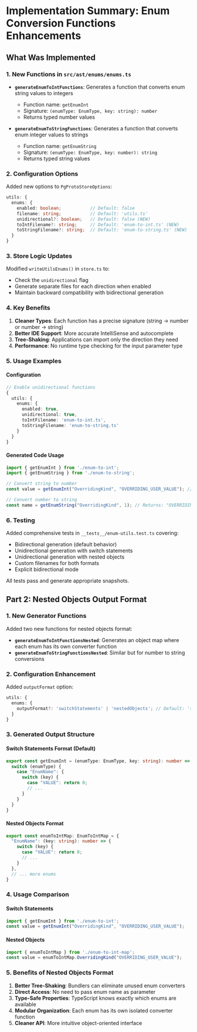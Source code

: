 # Implementation Summary: Enum Conversion Functions Enhancements

## What Was Implemented

### 1. New Functions in `src/ast/enums/enums.ts`

- **`generateEnumToIntFunctions`**: Generates a function that converts enum string values to integers
  - Function name: `getEnumInt`
  - Signature: `(enumType: EnumType, key: string): number`
  - Returns typed number values

- **`generateEnumToStringFunctions`**: Generates a function that converts enum integer values to strings
  - Function name: `getEnumString`
  - Signature: `(enumType: EnumType, key: number): string`
  - Returns typed string values

### 2. Configuration Options

Added new options to `PgProtoStoreOptions`:

```typescript
utils: {
  enums: {
    enabled: boolean;           // Default: false
    filename: string;           // Default: 'utils.ts'
    unidirectional?: boolean;   // Default: false (NEW)
    toIntFilename?: string;     // Default: 'enum-to-int.ts' (NEW)
    toStringFilename?: string;  // Default: 'enum-to-string.ts' (NEW)
  }
}
```

### 3. Store Logic Updates

Modified `writeUtilsEnums()` in `store.ts` to:
- Check the `unidirectional` flag
- Generate separate files for each direction when enabled
- Maintain backward compatibility with bidirectional generation

### 4. Key Benefits

1. **Cleaner Types**: Each function has a precise signature (string → number or number → string)
2. **Better IDE Support**: More accurate IntelliSense and autocomplete
3. **Tree-Shaking**: Applications can import only the direction they need
4. **Performance**: No runtime type checking for the input parameter type

### 5. Usage Examples

#### Configuration
```typescript
// Enable unidirectional functions
{
  utils: {
    enums: {
      enabled: true,
      unidirectional: true,
      toIntFilename: 'enum-to-int.ts',
      toStringFilename: 'enum-to-string.ts'
    }
  }
}
```

#### Generated Code Usage
```typescript
import { getEnumInt } from './enum-to-int';
import { getEnumString } from './enum-to-string';

// Convert string to number
const value = getEnumInt("OverridingKind", "OVERRIDING_USER_VALUE"); // Returns: 1

// Convert number to string  
const name = getEnumString("OverridingKind", 1); // Returns: "OVERRIDING_USER_VALUE"
```

### 6. Testing

Added comprehensive tests in `__tests__/enum-utils.test.ts` covering:
- Bidirectional generation (default behavior)
- Unidirectional generation with switch statements
- Unidirectional generation with nested objects
- Custom filenames for both formats
- Explicit bidirectional mode

All tests pass and generate appropriate snapshots.

## Part 2: Nested Objects Output Format

### 1. New Generator Functions

Added two new functions for nested objects format:

- **`generateEnumToIntFunctionsNested`**: Generates an object map where each enum has its own converter function
- **`generateEnumToStringFunctionsNested`**: Similar but for number to string conversions

### 2. Configuration Enhancement

Added `outputFormat` option:

```typescript
utils: {
  enums: {
    outputFormat?: 'switchStatements' | 'nestedObjects'; // Default: 'switchStatements'
  }
}
```

### 3. Generated Output Structure

#### Switch Statements Format (Default)
```typescript
export const getEnumInt = (enumType: EnumType, key: string): number => {
  switch (enumType) {
    case "EnumName": {
      switch (key) {
        case "VALUE": return 0;
        // ...
      }
    }
  }
}
```

#### Nested Objects Format
```typescript
export const enumToIntMap: EnumToIntMap = {
  "EnumName": (key: string): number => {
    switch (key) {
      case "VALUE": return 0;
      // ...
    }
  },
  // ... more enums
}
```

### 4. Usage Comparison

#### Switch Statements
```typescript
import { getEnumInt } from './enum-to-int';
const value = getEnumInt("OverridingKind", "OVERRIDING_USER_VALUE");
```

#### Nested Objects
```typescript
import { enumToIntMap } from './enum-to-int-map';
const value = enumToIntMap.OverridingKind("OVERRIDING_USER_VALUE");
```

### 5. Benefits of Nested Objects Format

1. **Better Tree-Shaking**: Bundlers can eliminate unused enum converters
2. **Direct Access**: No need to pass enum name as parameter
3. **Type-Safe Properties**: TypeScript knows exactly which enums are available
4. **Modular Organization**: Each enum has its own isolated converter function
5. **Cleaner API**: More intuitive object-oriented interface